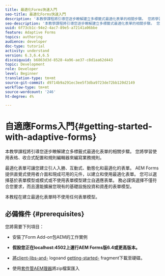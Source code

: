 ```yaml
---
title: 最適化Forms快速入門
seo-title: 最適化Forms快速入門
description: '本教學課程將引導您逐步瞭解建立多標籤式最適化表單的相關步驟。 您將學習使用表格、收合式配置和規則編輯器來編寫業務規則。 '
seo-description: '本教學課程將引導您逐步瞭解建立多標籤式最適化表單的相關步驟。 您將學習使用表格、收合式配置和規則編輯器來編寫業務規則。 '
uuid: 6f73cb1c-94e2-4ac7-89e5-a72141a06bbe
feature: Adaptive Forms
topics: authoring
audience: developer
doc-type: tutorial
activity: understand
version: 6.3,6.4,6.5
discoiquuid: b6863d3d-8528-4a96-ae37-c8d1aa62d443
topic: Development
role: Developer
level: Beginner
translation-type: tm+mt
source-git-commit: d9714b9a291ec3ee5f3dba9723de72bb120d2149
workflow-type: tm+mt
source-wordcount: '246'
ht-degree: 4%

---
```



# 自適應Forms入門{#getting-started-with-adaptive-forms}

本教學課程將引導您逐步瞭解建立多標籤式最適化表單的相關步驟。 您將學習使用表格、收合式配置和規則編輯器來編寫業務規則。

最適化表單可讓您建立引人入勝、互動式、動態化和最適化的表單。 AEM Forms提供直覺式使用者介面和現成可用的元件，以建立和使用最適化表單。 您可以選擇基於表單模型或模式或不使用表單模型建立自適應表單。 務必謹慎選擇不僅符合您要求，而且還能擴展您現有的基礎設施投資和資產的表單模型。

本教程在建立最適化表單時不使用任何表單模型。

## 必備條件 {#prerequisites}

您將需要下列項目：

* 安裝了Form Add-on包AEM的工作實例

* **假設您正在localhost:4502上運行AEM Forms版6.4或更高版本。**

* [將client-libs-and-](assets/client-libs-and-logo.zip) logoand  [getting-started-](assets/getting-started-fragment.zip) fragment下載至硬碟。

* 使用[套件管AEM理器](http://localhost:4502/crx/packmgr/index.jsp)將zip檔案匯入



